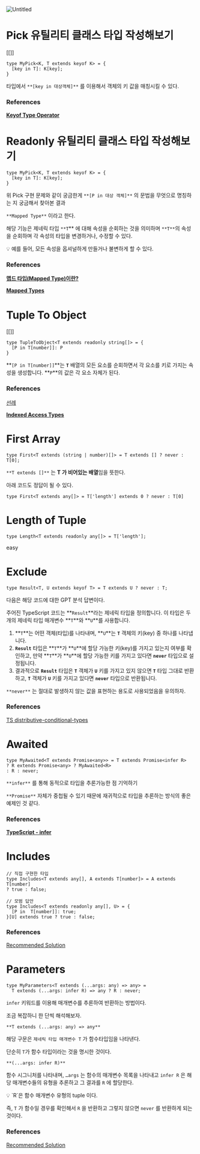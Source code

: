 
![Untitled](Untitled%2030.png)

# Pick 유틸리티 클래스 타입 작성해보기

[[]]

```tsx
type MyPick<K, T extends keyof K> = {
  [key in T]: K[key];
}
```

타입에서 `**[key in 대상객체]**` 를 이용해서 객체의 키 값을 매칭시킬 수 있다.

### References

**[Keyof Type Operator](https://www.typescriptlang.org/docs/handbook/2/keyof-types.html)**

# Readonly 유틸리티 클래스 타입 작성해보기

```tsx
type MyPick<K, T extends keyof K> = {
  [key in T]: K[key];
}
```

위 Pick 구현 문제와 같이 궁금한게 `**[P in 대상 객체]**` 의 문법을 무엇으로 명칭하는 지 궁금해서 찾아본 결과

`**Mapped Type**` 이라고 한다.

해당 기능은 제네릭 타입 `**T`** 에 대해 속성을 순회하는 것을 의미하며 `**T**`의 속성을 순회하며 각 속성의 타입을 변경하거나, 수정할 수 있다.

<aside>
💡 예를 들어, 모든 속성을 옵셔널하게 만들거나 불변하게 할 수 있다.

</aside>

### References

**[맵드 타입(Mapped Type)이란?](https://joshua1988.github.io/ts/usage/mapped-type.html)**

**[Mapped Types](https://www.typescriptlang.org/docs/handbook/2/mapped-types.html)**

# Tuple To Object

[[]]

```tsx
type TupleToObject<T extends readonly string[]> = {
  [P in T[number]]: P
}
```

**`[P in T[number]]`**는 **`T`** 배열의 모든 요소를 순회하면서 각 요소를 키로 가지는 속성을 생성합니다. **`P`**의 값은 각 요소 자체가 된다.

### References

[선례](https://github.com/type-challenges/type-challenges/issues/2737)

**[Indexed Access Types](https://www.typescriptlang.org/docs/handbook/2/indexed-access-types.html)**

# First Array

```tsx
type First<T extends (string | number)[]> = T extends [] ? never : T[0];
```

`**T extends []**` 는 **T 가 비어있는 배열**임을 뜻한다.

아래 코드도 정답이 될 수 있다.

```tsx
type First<T extends any[]> = T['length'] extends 0 ? never : T[0]
```

# Length of Tuple

```tsx
type Length<T extends readonly any[]> = T['length'];
```

easy

# Exclude

```tsx
type Result<T, U extends keyof T> = T extends U ? never : T;
```

다음은 해당 코드에 대한 GPT 분석 답변이다.

주어진 TypeScript 코드는 **`Result`**라는 제네릭 타입을 정의합니다. 이 타입은 두 개의 제네릭 타입 매개변수 **`T`**와 **`U`**를 사용합니다.

1. **`T`**는 어떤 객체(타입)를 나타내며, **`U`**는 **`T`** 객체의 키(key) 중 하나를 나타냅니다.
2. **`Result`** 타입은 **`T`**가 **`U`**에 할당 가능한 키(key)를 가지고 있는지 여부를 확인하고, 만약 **`T`**가 **`U`**에 할당 가능한 키를 가지고 있다면 **`never`** 타입으로 설정됩니다.
3. 결과적으로 **`Result`** 타입은 **`T`** 객체가 **`U`** 키를 가지고 있지 않으면 **`T`** 타입 그대로 반환하고, **`T`** 객체가 **`U`** 키를 가지고 있다면 **`never`** 타입으로 반환됩니다.

`**never**` 는 절대로 발생하지 않는 값을 표현하는 용도로 사용되었음을 유의하자.

### References

[TS distributive-conditional-types](https://www.typescriptlang.org/docs/handbook/2/conditional-types.html#distributive-conditional-types)

# Awaited

```tsx
type MyAwaited<T extends Promise<any>> = T extends Promise<infer R> 
? R extends Promise<any> ? MyAwaited<R> 
: R : never;
```

`**infer**` 를 통해 동적으로 타입을 추론가능한 점 기억하기

`**Promise**` 자체가 중첩될 수 있기 때문에 재귀적으로 타입을 추론하는 방식의 좋은 예제인 것 같다.

### References

**[TypeScript - infer](https://velog.io/@from_numpy/TypeScript-infer)**

# Includes

```tsx
// 직접 구현한 타입
type Includes<T extends any[], A extends T[number]> = A extends T[number] 
? true : false;
```

```tsx
// 모범 답안
type Includes<T extends readonly any[], U> = {
  [P in  T[number]]: true;
}[U] extends true ? true : false;
```

### References

[Recommended Solution](https://github.com/type-challenges/type-challenges/issues/1568)

# Parameters

```tsx
type MyParameters<T extends (...args: any) => any> =
  T extends (...args: infer R) => any ? R : never;
```

`infer` 키워드를 이용해 매개변수를 추론하여 반환하는 방법이다.

조금 복잡하니 한 단씩 해석해보자.

`**T extends (...args: any) => any**`

해당 구문은 `제네릭 타입 매개변수 T` 가 함수타입임을 나타낸다.

단순히 `T`가 함수 타입이라는 것을 명시한 것이다.

`**(...args: infer R)**`

함수 시그니처를 나타내며, `…args` 는 함수의 매개변수 목록을 나타내고 `infer R` 은 해당 매개변수들의 유형을 추론하고 그 결과를 `R` 에 할당한다.

<aside>
💡 `R`은 함수 매개변수 유형의 tuple 이다.

</aside>

즉, `T` 가 함수일 경우를 확인해서 `R` 을 반환하고 그렇지 않으면 `never` 를 반환하게 되는 것이다.

### References

[Recommended Solution](https://github.com/type-challenges/type-challenges/issues/16812)